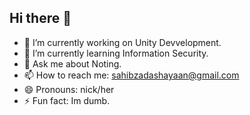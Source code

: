 ## Hi there 👋
- 🔭 I’m currently working on Unity Devvelopment.
- 🌱 I’m currently learning Information Security.
- 💬 Ask me about Noting.
- 📫 How to reach me: sahibzadashayaan@gmail.com
- 😄 Pronouns: nick/her
- ⚡ Fun fact: Im dumb.

